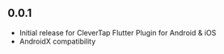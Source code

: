 ## 0.0.1

* Initial release for CleverTap Flutter Plugin for Android & iOS
* AndroidX compatibility
